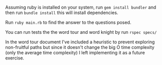 Assuming ruby is installed on your system, run `gem install bundler` and then
run `bundle install` this will install dependencies.

Run `ruby main.rb` to find the answer to the questions posed.

You can run tests the the word tour and word knight by run `rspec specs/`

In the word tour document I've included a heuristic to prevent exploring
non-fruitful paths but since it doesn't change the big O time complexity (only
the average  time complexity) I left implementing it as a future exercise.
